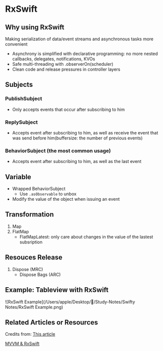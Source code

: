 # RxSwift

## Why using RxSwift

Making serialization of data/event streams and asynchronous tasks more convenient

- Asynchrony is simplified with declarative programming: no more nested callbacks, delegates, notifications, KVOs
- Safe multi-threading with .observerOn(scheduler)
- Clean code and release pressures in controller layers

## Subjects

### PublishSubject

- Only accepts events that occur after subscribing to him

### ReplySubject

- Accepts event after subscribing to him, as well as receive the event that was send before him(buffersize: the number of previous events)

### BehaviorSubject (the most common usage)

- Accepts event after subscribing to him, as well as the last event

## Variable

- Wrapped BehaviorSubject
  - Use ```.asObservable``` to unbox
- Modify the value of the object when issuing an event

## Transformation 

1. Map
2. FlatMap
   - FlatMapLatest: only care about changes in the value of the lastest subsription

## Resouces Release

1. Dispose (MRC)
   - Dispose Bags (ARC)

## Example: Tableview with RxSwift

![RxSwift Example](/Users/apple/Desktop/📖/Study-Notes/Swifty Notes/RxSwift Example.png)





## Related Articles or Resources

Credits from: <a href="https://programmersought.com/article/6406641733/;jsessionid=7E73989D719589F93895DBAA84200AA1">This article</a>

<a href = "https://medium.com/flawless-app-stories/practical-mvvm-rxswift-a330db6aa693">MVVM & RxSwift</a>

